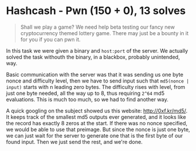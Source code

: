 # Hashcash - Pwn (150 + 0), 13 solves

> Shall we play a game? We need help beta testing our fancy new cryptocurrency themed lottery game. There may just be a bounty in it for you if you can pwn it.

In this task we were given a binary and `host:port` of the server. We actually solved the task withouth the binary, 
in a blackbox, probably unintended, way.

Basic communication with the server was that it was sending us one byte nonce and difficulty level, then
we have to send input such that `md5(nonce | input)` starts with n leading zero bytes. The difficulty 
rises with level, from just one byte needed, all the way up to 8, thus requiring `2^64` md5 evaluations. This
is much too much, so we had to find another way.

A quick googling on the subject showed us this website: http://0xf.kr/md5/. It keeps track of the smallest
md5 outputs ever generated, and it looks like the record has exactly 8 zeros at the start. If there was
no nonce specified, we would be able to use that preimage. But since the nonce is just one byte, we can
just wait for the server to generate one that is the first byte of our found input. Then we just send the rest,
and we're done.
